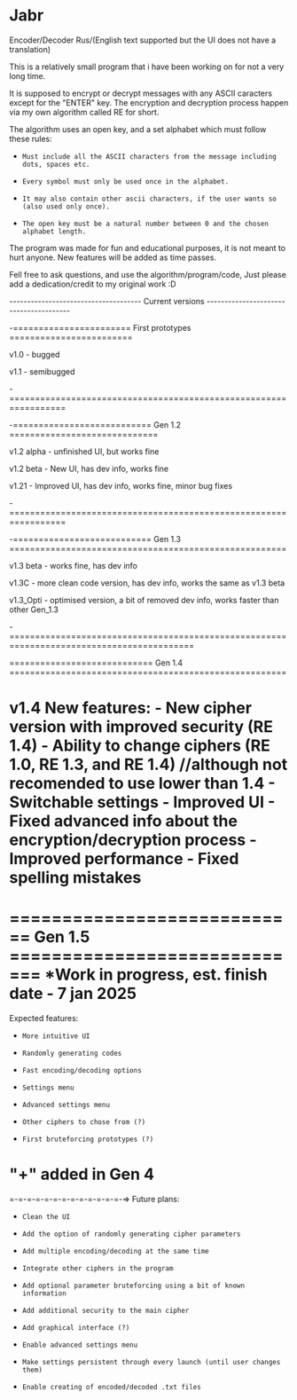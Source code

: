 # Jabr
Encoder/Decoder Rus/(English text supported but the UI does not have a translation)

This is a relatively small program that i have been working on for not a very long time.

It is supposed to encrypt or decrypt messages with any ASCII caracters except for the "ENTER" key.
The encryption and decryption process happen via my own algorithm called RE for short.

The algorithm uses an open key, and a set alphabet which must follow these rules:
 -     Must include all the ASCII characters from the message including dots, spaces etc.
 -     Every symbol must only be used once in the alphabet.
 -     It may also contain other ascii characters, if the user wants so (also used only once).
 -     The open key must be a natural number between 0 and the chosen alphabet length.

The program was made for fun and educational purposes, it is not meant to hurt anyone.
New features will be added as time passes.

Fell free to ask questions, and use the algorithm/program/code, 
Just please add a dedication/credit to my original work :D




------------------------------------- Current versions ---------------------------------------

-======================= First prototypes ========================

v1.0 - bugged

v1.1 - semibugged

-=================================================================


-=========================== Gen 1.2 =============================

v1.2 alpha - unfinished UI, but works fine

v1.2 beta - New UI, has dev info, works fine

v1.21 - Improved UI, has dev info, works fine, minor bug fixes

-=================================================================


-=========================== Gen 1.3 ======================================================

v1.3 beta - works fine, has dev info

v1.3C - more clean code version, has dev info, works the same as v1.3 beta

v1.3_Opti - optimised version, a bit of removed dev info, works faster than other Gen_1.3 

-==========================================================================================


============================ Gen 1.4 ======================================================

v1.4 New features:
    - New cipher version with improved security (RE 1.4)
    - Ability to change ciphers (RE 1.0,  RE 1.3,  and  RE 1.4)  //although not recomended to use lower than 1.4
    - Switchable settings
    - Improved UI
    - Fixed advanced info about the encryption/decryption process
    - Improved performance
    - Fixed spelling mistakes
===========================================================================================


============================ Gen 1.5 =============================
*Work in progress,
      est. finish date - 7 jan 2025
==================================================================


Expected features:
-     More intuitive UI
-     Randomly generating codes
-     Fast encoding/decoding options
+     Settings menu
-     Advanced settings menu
+     Other ciphers to chose from (?)
-     First bruteforcing prototypes (?)

"+" added in Gen 4
==================================================================




=-=-=-=-=-=-=-=-=-=-=-=-=-=> Future plans: 

-     Clean the UI
-     Add the option of randomly generating cipher parameters
-     Add multiple encoding/decoding at the same time
-     Integrate other ciphers in the program
-     Add optional parameter bruteforcing using a bit of known information
-     Add additional security to the main cipher
-     Add graphical interface (?)
-     Enable advanced settings menu
-     Make settings persistent through every launch (until user changes them)
-     Enable creating of encoded/decoded .txt files
